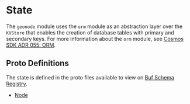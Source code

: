 # State

The `geonode` module uses the `orm` module as an abstraction layer over the `KVStore` that enables the creation of database tables with primary and secondary keys. For more information about the `orm` module, see [Cosmos SDK ADR 055: ORM](https://docs.cosmos.network/main/architecture/adr-055-orm).

## Proto Definitions

The state is defined in the proto files available to view on [Buf Schema Registry](https://buf.build/chora/mods).

<!-- listed alphabetically -->

- [Node](https://buf.build/chora/mods/docs/main:chora.geonode.v1#chora.geonode.v1.Node)
